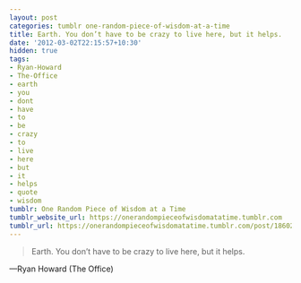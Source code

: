 ```yaml
---
layout: post
categories: tumblr one-random-piece-of-wisdom-at-a-time
title: Earth. You don’t have to be crazy to live here, but it helps.
date: '2012-03-02T22:15:57+10:30'
hidden: true
tags:
- Ryan-Howard
- The-Office
- earth
- you
- dont
- have
- to
- be
- crazy
- to
- live
- here
- but
- it
- helps
- quote
- wisdom
tumblr: One Random Piece of Wisdom at a Time
tumblr_website_url: https://onerandompieceofwisdomatatime.tumblr.com
tumblr_url: https://onerandompieceofwisdomatatime.tumblr.com/post/18602758698/earth-you-dont-have-to-be-crazy-to-live-here
---
```

> Earth. You don’t have to be crazy to live here, but it helps.

—Ryan Howard (The Office)
